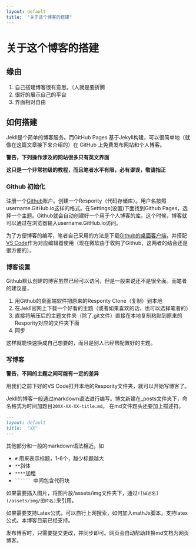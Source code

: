 ```yaml
---
layout: default
title:  "关于这个博客的搭建"
---
```


# 关于这个博客的搭建

## 缘由

1. 自己搭建博客很有意思。（人就是要折腾
2. 很好的展示自己的平台
3. 界面相对自由

## 如何搭建

Jekll是个简单的博客服务。而GitHub Pages 基于Jekyll构建，可以很简单地（就像在这篇文章接下来介绍的）在 GitHub 上免费发布网站和个人博客。

**警告，下列操作涉及的网站很多只有英文界面**

**这只是一个非常初级的教程，而且笔者水平有限，必有谬误，敬请指正**

### Github 初始化

注册一个[Github](https://github.com/)账户。创建一个Respority（代码存储库）。用户名按照username.GitHub.io这样的格式。在Settings(设置)下面找到Github Pages，选择一个主题。Github就会自动创建好一个用于个人博客的库。这个时候，博客就可以通过在浏览器输入username.GitHub.io访问。

为了方便博客的编写，笔者自己采用的方法是下载[Github的桌面客户端](https://desktop.github.com/)，并搭配[VS Code](https://code.visualstudio.com/)作为对应编辑器使用（现在微软由于收购了Github，这两者的结合还是很方便的）。

### 博客设置

Github默认创建的博客虽然已经可以访问，但是一般来说还不是很全面。而笔者的建议是，

1. 用Github的桌面端软件把原来的Respority Clone（复制）到本地
2. 在Jekll官网上下载一个好看的主题（或者如果喜欢的话，也可以选择笔者的）
3. 直接将解压后的主题文件夹（除了.git文件）直接在本地复制粘贴到原来的Respority对应的文件夹下面
4. 同步

这样就能快速换成自己想要的，而且是别人已经帮配置好的主题。

### 写博客

**警告，不同的主题之间可能有一定的差异**

用我们之前下好的VS Code打开本地的Respority文件夹，就可以开始写博客了。

Jekll的博客一般通过markdown语法进行编写。博文新建在_posts文件夹下，命名格式为时间加题目```20XX-XX-XX-title.md```。
在md文件题头还要加上描述符。

```md
---
layout: default
title:  "XX"
---
```

其他部分和一般的markdown语法相近。如

- ```#``` 用来表示标题，1-6个，越少标题越大
- ```**```斜体
- ```****```加粗
- ``` ``````  ```中间包含代码块

如果需要插入图片，将图片放/assets/img文件夹下，通过```![描述名](/assets/img/图片名)```来引用。

如果需要支持Latex公式，可以自行上网搜索，如何加入mathJx脚本，支持latex公式。本博客目前已经支持。

发布博客时，只需要提交更改，并同步即可。网页会自动帮助转换md文档为网页博客。
